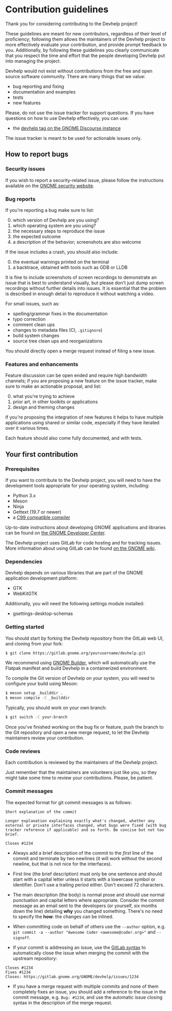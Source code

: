 # Contribution guidelines

Thank you for considering contributing to the Devhelp project!

These guidelines are meant for new contributors, regardless of their level
of proficiency; following them allows the maintainers of the Devhelp project
to more effectively evaluate your contribution, and provide prompt feedback
to you. Additionally, by following these guidelines you clearly communicate
that you respect the time and effort that the people developing Devhelp put
into managing the project.

Devhelp would not exist without contributions from the free and open source
software community. There are many things that we value:

 - bug reporting and fixing
 - documentation and examples
 - tests
 - new features

Please, do not use the issue tracker for support questions. If you have
questions on how to use Devhelp effectively, you can use:

 - the [devhelp tag on the GNOME Discourse instance](https://discourse.gnome.org/tag/devhelp)


The issue tracker is meant to be used for actionable issues only.

## How to report bugs

### Security issues

If you wish to report a security-related issue, please follow the
instructions available on the [GNOME security
website](https://security.gnome.org).

### Bug reports

If you're reporting a bug make sure to list:

 0. which version of Devhelp are you using?
 0. which operating system are you using?
 0. the necessary steps to reproduce the issue
 0. the expected outcome
 0. a description of the behavior; screenshots are also welcome

If the issue includes a crash, you should also include:

 0. the eventual warnings printed on the terminal
 0. a backtrace, obtained with tools such as GDB or LLDB

It is fine to include screenshots of screen recordings to demonstrate
an issue that is best to understand visually, but please don't just
dump screen recordings without further details into issues. It is
essential that the problem is described in enough detail to reproduce
it without watching a video.

For small issues, such as:

 - spelling/grammar fixes in the documentation
 - typo correction
 - comment clean ups
 - changes to metadata files (CI, `.gitignore`)
 - build system changes
 - source tree clean ups and reorganizations

You should directly open a merge request instead of filing a new issue.

### Features and enhancements

Feature discussion can be open ended and require high bandwidth channels; if
you are proposing a new feature on the issue tracker, make sure to make
an actionable proposal, and list:

 0. what you're trying to achieve
 0. prior art, in other toolkits or applications
 0. design and theming changes

If you're proposing the integration of new features it helps to have
multiple applications using shared or similar code, especially if they have
iterated over it various times.

Each feature should also come fully documented, and with tests.

## Your first contribution

### Prerequisites

If you want to contribute to the Devhelp project, you will need to have the
development tools appropriate for your operating system, including:

 - Python 3.x
 - Meson
 - Ninja
 - Gettext (19.7 or newer)
 - a [C99 compatible compiler](https://wiki.gnome.org/Projects/GLib/CompilerRequirements)

Up-to-date instructions about developing GNOME applications and libraries
can be found on [the GNOME Developer Center](https://developer.gnome.org).

The Devhelp project uses GitLab for code hosting and for tracking issues. More
information about using GitLab can be found [on the GNOME wiki](https://wiki.gnome.org/GitLab).

### Dependencies

Devhelp depends on various libraries that are part of the GNOME application
development platform:

 - GTK
 - WebKitGTK

Additionally, you will need the following settings module installed:

 - gsettings-desktop-schemas

### Getting started

You should start by forking the Devhelp repository from the GitLab web UI, and
cloning from your fork:

```sh
$ git clone https://gitlab.gnome.org/yourusername/devhelp.git
```

We recommend using [GNOME Builder](https://wiki.gnome.org/Apps/Builder),
which will automatically use the Flatpak manifest and build Devhelp in a
containerized environment.

To compile the Git version of Devhelp on your system, you will need to
configure your build using Meson:

```sh
$ meson setup _builddir .
$ meson compile -C _builddir
```

Typically, you should work on your own branch:

```sh
$ git switch -C your-branch
```

Once you've finished working on the bug fix or feature, push the branch
to the Git repository and open a new merge request, to let the Devhelp
maintainers review your contribution.

### Code reviews

Each contribution is reviewed by the maintainers of the Devhelp project.

Just remember that the maintainers are volunteers just like you, so they
might take some time to review your contributions. Please, be patient.

### Commit messages

The expected format for git commit messages is as follows:

```plain
Short explanation of the commit

Longer explanation explaining exactly what's changed, whether any
external or private interfaces changed, what bugs were fixed (with bug
tracker reference if applicable) and so forth. Be concise but not too
brief.

Closes #1234
```

 - Always add a brief description of the commit to the _first_ line of
 the commit and terminate by two newlines (it will work without the
 second newline, but that is not nice for the interfaces).

 - First line (the brief description) must only be one sentence and
 should start with a capital letter unless it starts with a lowercase
 symbol or identifier. Don't use a trailing period either. Don't exceed
 72 characters.

 - The main description (the body) is normal prose and should use normal
 punctuation and capital letters where appropriate. Consider the commit
 message as an email sent to the developers (or yourself, six months
 down the line) detailing **why** you changed something. There's no need
 to specify the **how**: the changes can be inlined.

 - When committing code on behalf of others use the `--author` option, e.g.
 `git commit -a --author "Awesome Coder <awesome@coder.org>"` and `--signoff`.

 - If your commit is addressing an issue, use the
 [GitLab syntax](https://docs.gitlab.com/ce/user/project/issues/automatic_issue_closing.html)
 to automatically close the issue when merging the commit with the upstream
 repository:

```plain
Closes #1234
Fixes #1234
Closes: https://gitlab.gnome.org/GNOME/devhelp/issues/1234
```

 - If you have a merge request with multiple commits and none of them
 completely fixes an issue, you should add a reference to the issue in
 the commit message, e.g. `Bug: #1234`, and use the automatic issue
 closing syntax in the description of the merge request.
